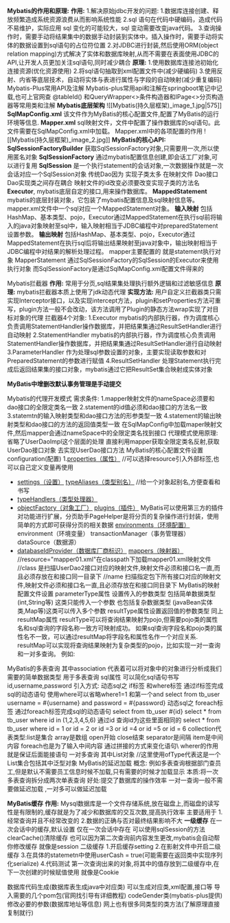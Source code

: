**Mybatis的作用和原理:**
	**作用:**
	1.解决原始jdbc开发的问题:
		1.数据库连接创建、释放频繁造成系统资源浪费从而影响系统性能
		2.sql 语句在代码中硬编码，造成代码不易维护，实际应用 sql 变化的可能较大，sql 变动需要改变java代码。
		3.查询操作时，需要手动将结果集中的数据手动封装到实体中。插入操作时，需要手动将实体的数据设置到sql语句的占位符位置
	2.对JDBC进行封装,然后使用ORM(object relation mapping)方式解决了实体和数据库映射,从而不需要在表面使用JDBC的API,让开发人员更加关注sql语句,同时减少耦合
	**原理:**
	1.使用数据库连接池初始化连接资源(优化资源使用)
	2.将sql语句抽取到xml配置文件中(减少硬编码)
	3.使用反射、内省等底层技术，自动将实体与表进行属性与字段的自动映射(减少重复编码)
Mybatis-Plus常用API及注解
	Mybatis-plus常用api和注解在springboot笔记中记载,也可上官网查 @tableId() 和QueryWrapper<>条件构造器和IPage<>分页构造器等常用类和注解
**Mybatis底层架构**
	![[Mybatis(持久层框架)_image_1.jpg|575]]
	**SqlMapConfig.xml**
		该文件作为MyBatis的核心配置文件,配置了MyBatis的运行环境等信息.
	**Mapper.xml**
		sql映射文件，文件中配置了操作数据库的sql语句。此文件需要在SqlMapConfig.xml中加载。
		Mapper.xml中的各项配置的作用
		![[Mybatis(持久层框架)_image_2.jpg]]
	**MyBatis的核心API:**
		**SqlSessionFactoryBuilder**
		获取SqlSessionFactory对象,只需要用一次,所以使用匿名对象
		**SqlSessionFactory**
		通过mybatis配置信息创建,即会话工厂对象,可以进行复用
		**SqlSession**
		是一个执行statement的会话对象,一次数据操作就是一次会话对应一个SqlSession对象
		传统Dao因为 实现子类太多 在映射文件 Dao接口 Dao实现类之间存在耦合
		映射文件的id改变必须要改变实现子类的方法名
		**Executor**,
		mybatis底层自定的接口,用来操作数据库。
		**MappedStatement**
		mybatis的底层封装对象，它包装了mybatis配置信息及sql映射信息等。mapper.xml文件中一个sql对应一个MappedStatement对象。
	**输入映射**
		包括HashMap、基本类型、pojo，Executor通过MappedStatement在执行sql前将输入的java对象映射至sql中，输入映射相当于JDBC编程中对preparedStatement设置参数。
	**输出映射**
		包括HashMap、基本类型、pojo，Executor通过MappedStatement在执行sql后将输出结果映射至java对象中，输出映射相当于JDBC编程中对结果的解析处理过程。
	mapper主要配置的 就是statement执行对象 MapperStatement
	通过SqlSessionFactory的SqlSession的Executor来使用执行对象
	而SqlSessionFactory是通过SqlMapConfig.xml配置文件得来的

Mybatis拦截器
	**作用:** 常用于分页,sql结果集处理执行额外逻辑和过滤敏感信息
	**原理:** mybatis拦截器本质上使用了jdk动态代理
	**实现方法:** 用户自定义拦截器类只需实现Interceptor接口，以及实现intercept方法，plugin和setProperties方法可重写，plugin方法一般不会改动，该方法调用了Plugin的静态方法wrap实现了对目标对象的代理
	拦截器4个对象:
		1.Executor mybatis的内部执行器，作为调度核心负责调用StatementHandler操作数据库，并把结果集通过ResultSetHandler进行自动映射
		2.StatementHandler mybatis的内部执行器，作为调度核心负责调用StatementHandler操作数据库，并把结果集通过ResultSetHandler进行自动映射
		3.ParameterHandler 作为处理sql参数设置的对象，主要实现读取参数和对PreparedStatement的参数进行赋值
		4.ResultSetHandler 处理Statement执行完成后返回结果集的接口对象，mybatis通过它把ResultSet集合映射成实体对象

**MyBatis中增删改默认事务管理是手动提交**


Mybatis的代理开发模式
需求条件:
1.mapper映射文件的nameSpace必须要和dao接口的全限定类名一致
2.statement的id值必须和dao接口的方法名一致
3.statemtn的输入映射类型和dao接口方法的形参类型一致
4.statement的输出映射类型和dao接口的方法的返回值类型一致
在SqlMapConfig中加载maper映射文件,然后mapper会通过nameSpace中的全限定类名找到接口
代理模式使用原理:
省略了UserDaoImpl这个层面的处理
直接利用mapper获取全限定类名反射,获取UserDao接口对象
去实现UserDao接口方法
MyBatis的核心配置文件设置
configuration(配置)
1.[properties（属性）](https://mybatis.org/mybatis-3/zh/configuration.html#properties)
//可以选择resource引入外部标签,也可以自己定义变量再使用
-   [settings（设置）](https://mybatis.org/mybatis-3/zh/configuration.html#settings)
[typeAliases（类型别名）](https://mybatis.org/mybatis-3/zh/configuration.html#typeAliases)
//给一个对象起别名,方便查看和书写
-   [typeHandlers（类型处理器）](https://mybatis.org/mybatis-3/zh/configuration.html#typeHandlers)
-   [objectFactory（对象工厂）](https://mybatis.org/mybatis-3/zh/configuration.html#objectFactory)
[plugins（插件）](https://mybatis.org/mybatis-3/zh/configuration.html#plugins)
MyBatis可以使用第三方的插件对功能进行扩展，分页助手PageHelper是将分页的复杂操作进行封装，使用简单的方式即可获得分页的相关数据
[environments（环境配置）](https://mybatis.org/mybatis-3/zh/configuration.html#environments)
environment（环境变量）
transactionManager（事务管理器）
dataSource（数据源）
-   [databaseIdProvider（数据库厂商标识）](https://mybatis.org/mybatis-3/zh/configuration.html#databaseIdProvider)
[mappers（映射器）](https://mybatis.org/mybatis-3/zh/configuration.html#mappers)
//resource="mapper01.xml"在classpath下加载mapper01.xml映射文件
//class 是扫描UserDao2接口对应的映射文件,映射文件必须和接口名一直,而且必须存放在和接口同一目录下
//name 扫描指定包下所有接口对应的映射文件,映射文件必须和接口名一直,且必须存放在和接口同目录下
MyBatis的映射配置文件设置
parameterType属性 设置传入的参数类型
包括简单数据类型(int,String等) 这类只能传入一个参数
也包括复杂数据类型 (javaBean实体类,Map等)这类可以传入多个参数
resultType属性设置返回值的参数类型 同上
resultMap属性
resultType可以将查询结果映射为pojo,但需要pojo类的属性名和sql查询的字段名称一致方可映射成功。
如果sql查询字段名和pojo类的属性名不一致，可以通过resultMap将字段名和属性名作一个对应关系.
resultMap可以实现将查询结果映射为复杂类型的pojo，比如实现一对一查询和一对多查询。 例如:
<id property="eid" javaType="int" column="eid"></id>
<result column="ename" property="ename" javaType="String"></result>
<!-- 映射Dept属性 property叫做dept 他的属性类型为简写的全类名dept-->
<association property="dept" javaType="dept">
<id property="did" javaType="int" column="did"></id>
<result property="dname" column="dname" javaType="String"></result>
</association>
</resultMap>
MyBatis的多表查询
其中association 代表着可以将对象中的对象进行分析成我们需要的简单数据类型 用于多表查询
sql属性 可以简化sql语句书写
<sql id="queryByParam">
id,username,password
</sql>
引入方式: <include refid="片段名"></include>
动态sql之 if标签 和where标签 通过if标签完成sql的动态语句
使用where可以省略where1=1 和第一个and
select <include refid="queryByParam"></include> from tb_user
<where>
<if test="null != username and '' != username">
username = #{username}
</if>
<if test="null != password and '' != password">
and password = #{password}
</if>
</where>
动态sql之 foreach标签 通过foreach标签完成sql的动态语句
select <include refid="queryByParam"></include> from tb_user
<where>
<foreach collection="list" separator="," open="id in (" close=")" item="id">
#{id}
</foreach>
</where>
select * from tb_user where id in (1,2,3,4,5,6) 通过id 查询id为这些里面相同的
select * from tb_user where id = 1 or id = 2 or id =3 or id =4 or id =5 or id = 6
collection代表类型:list是集合 array是数组
open开始 close结束
separator是间隔
item是中间内容 foreach也是为了输入中间内容
通过拼接的方式来变化语句\
wherer的作用就是保证后面能接语句
一对多查询
<resultMap>
其中List对象
//这里使用ofType代表这是一个List集合包括其中泛型对象
<collectioin property="employeeList" ofType="employee"></collection>
</resultMap>
MyBatis的延迟加载
概念:
例如多表查询根据部门查员工,但是默认不需要员工信息时候不加载,只有需要的时候才加载显示
本质:将一次多表查询拆分成两次单表查询
好处:提交了数据库的操作效率
一对一查询一般不需要做延迟加载
,一对多可以做延迟加载


**MyBatis缓存**
	**作用:** Mysql数据库是一个文件存储系统,放在磁盘上,而磁盘的读写性是有限制的,缓存就是为了减少和数据库的交互次数,提高执行效率
	主要适用于
	1.经常查询并且不经常改变的
	2.数据的正确与否对最终结果影响不大
	**一级缓存**
	在一次会话中的缓存,默认设置
	仅在一次会话中存在
	可以使用sqlSession的方法clearCache()清除缓存
	也可以因为第二次查询前内容发生更改,mybatis会自动帮你修改缓存
	就像是session
	二级缓存
	1.开启缓存setting
	2.在影射文件中开启二级缓存 <cache></cache>
	3.在具体的statemetn中使用userCash = true(可能需要在返回类中实现序列化serialize)
	4.代码测试
	第一次查询出来的对象,将其中的值存放到二级缓存中,在下一次创建的时候赋值使用
	就像是Cookie







数据库代码生成(数据库表生成java中对应类)
	可以生成对应类,xml配置,接口等
	导入需要的几个pom包(官网找引导有详细教程)
	codeGender类(mybatis-plus提供)
	修改必要的参数(数据库地址等信息)
	网上也有很多同类型的类方法(了解原理直接复制就行)



